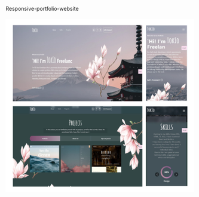 Responsive-portfolio-website
####
![preview](https://github.com/Inna-Mykytiuk/Responsive-portfolio-website/blob/main/Tokio.png)


